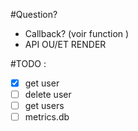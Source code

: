 #Question?

- Callback? (voir function )
- API OU/ET RENDER

#TODO :

- [x] get user
- [ ] delete user
- [ ] get users
- [ ] metrics.db
